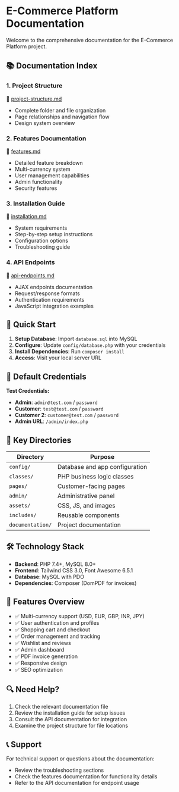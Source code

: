 # E-Commerce Platform Documentation

Welcome to the comprehensive documentation for the E-Commerce Platform project.

## 📚 Documentation Index

### **1. Project Structure**
📄 [project-structure.md](project-structure.md)
- Complete folder and file organization
- Page relationships and navigation flow
- Design system overview

### **2. Features Documentation**
📄 [features.md](features.md)
- Detailed feature breakdown
- Multi-currency system
- User management capabilities
- Admin functionality
- Security features

### **3. Installation Guide**
📄 [installation.md](installation.md)
- System requirements
- Step-by-step setup instructions
- Configuration options
- Troubleshooting guide

### **4. API Endpoints**
📄 [api-endpoints.md](api-endpoints.md)
- AJAX endpoints documentation
- Request/response formats
- Authentication requirements
- JavaScript integration examples

## 🚀 Quick Start

1. **Setup Database**: Import `database.sql` into MySQL
2. **Configure**: Update `config/database.php` with your credentials
3. **Install Dependencies**: Run `composer install`
4. **Access**: Visit your local server URL

## 🔑 Default Credentials

**Test Credentials:**
- **Admin**: `admin@test.com` / `password`
- **Customer**: `test@test.com` / `password`
- **Customer 2**: `customer@test.com` / `password`
- **Admin URL**: `/admin/index.php`

## 📁 Key Directories

| Directory | Purpose |
|-----------|---------|
| `config/` | Database and app configuration |
| `classes/` | PHP business logic classes |
| `pages/` | Customer-facing pages |
| `admin/` | Administrative panel |
| `assets/` | CSS, JS, and images |
| `includes/` | Reusable components |
| `documentation/` | Project documentation |

## 🛠️ Technology Stack

- **Backend**: PHP 7.4+, MySQL 8.0+
- **Frontend**: Tailwind CSS 3.0, Font Awesome 6.5.1
- **Database**: MySQL with PDO
- **Dependencies**: Composer (DomPDF for invoices)

## 📱 Features Overview

- ✅ Multi-currency support (USD, EUR, GBP, INR, JPY)
- ✅ User authentication and profiles
- ✅ Shopping cart and checkout
- ✅ Order management and tracking
- ✅ Wishlist and reviews
- ✅ Admin dashboard
- ✅ PDF invoice generation
- ✅ Responsive design
- ✅ SEO optimization

## 🔍 Need Help?

1. Check the relevant documentation file
2. Review the installation guide for setup issues
3. Consult the API documentation for integration
4. Examine the project structure for file locations

## 📞 Support

For technical support or questions about the documentation:
- Review the troubleshooting sections
- Check the features documentation for functionality details
- Refer to the API documentation for endpoint usage